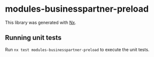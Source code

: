# modules-businesspartner-preload

This library was generated with [Nx](https://nx.dev).

## Running unit tests

Run `nx test modules-businesspartner-preload` to execute the unit tests.
